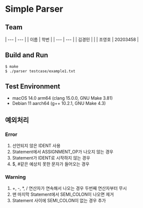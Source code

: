 # Simple Parser
## Team
| --- | --- |
| 이름 | 학번 |
| --- | --- |
| 김경민 | |
| 조영호 | 20203458 |

## Build and Run
```bash
$ make
$ ./parser testcase/example1.txt
```
## Test Environment
- macOS 14.0 arm64 (clang 15.0.0, GNU Make 3.81)
- Debian 11 aarch64 (g++ 10.2.1, GNU Make 4.3)

## 예외처리
### Error
1. 선언되지 않은 IDENT 사용
2. Statement에서 ASSIGNMENT_OP가 나오지 않는 경우
3. Statement가 IDENT로 시작하지 않는 경우
4. $, #같은 예상치 못한 문자가 들어오는 경우

### Warning
1. +, -, *, / 연산자가 연속해서 나오는 경우 두번째 연산자부터 무시
2. 맨 마지막 Statement에서 SEMI_COLON이 나오면 제거
3. Statement 사이에 SEMI_COLON이 없는 경우 추가
